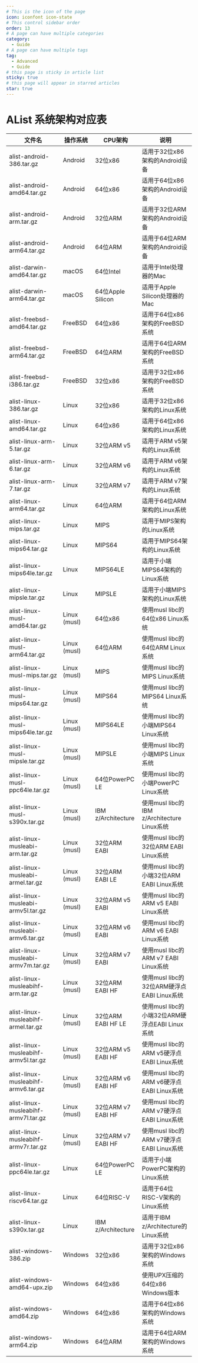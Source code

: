 ```yaml
---
# This is the icon of the page
icon: iconfont icon-state
# This control sidebar order
order: 13
# A page can have multiple categories
category:
  - Guide
# A page can have multiple tags
tag:
  - Advanced
  - Guide
# this page is sticky in article list
sticky: true
# this page will appear in starred articles
star: true
---
```



# AList 系统架构对应表

| 文件名 | 操作系统 | CPU架构 | 说明 |
|--------|----------|---------|------|
| alist-android-386.tar.gz | Android | 32位x86 | 适用于32位x86架构的Android设备 |
| alist-android-amd64.tar.gz | Android | 64位x86 | 适用于64位x86架构的Android设备 |
| alist-android-arm.tar.gz | Android | 32位ARM | 适用于32位ARM架构的Android设备 |
| alist-android-arm64.tar.gz | Android | 64位ARM | 适用于64位ARM架构的Android设备 |
| alist-darwin-amd64.tar.gz | macOS | 64位Intel | 适用于Intel处理器的Mac |
| alist-darwin-arm64.tar.gz | macOS | 64位Apple Silicon | 适用于Apple Silicon处理器的Mac |
| alist-freebsd-amd64.tar.gz | FreeBSD | 64位x86 | 适用于64位x86架构的FreeBSD系统 |
| alist-freebsd-arm64.tar.gz | FreeBSD | 64位ARM | 适用于64位ARM架构的FreeBSD系统 |
| alist-freebsd-i386.tar.gz | FreeBSD | 32位x86 | 适用于32位x86架构的FreeBSD系统 |
| alist-linux-386.tar.gz | Linux | 32位x86 | 适用于32位x86架构的Linux系统 |
| alist-linux-amd64.tar.gz | Linux | 64位x86 | 适用于64位x86架构的Linux系统 |
| alist-linux-arm-5.tar.gz | Linux | 32位ARM v5 | 适用于ARM v5架构的Linux系统 |
| alist-linux-arm-6.tar.gz | Linux | 32位ARM v6 | 适用于ARM v6架构的Linux系统 |
| alist-linux-arm-7.tar.gz | Linux | 32位ARM v7 | 适用于ARM v7架构的Linux系统 |
| alist-linux-arm64.tar.gz | Linux | 64位ARM | 适用于64位ARM架构的Linux系统 |
| alist-linux-mips.tar.gz | Linux | MIPS | 适用于MIPS架构的Linux系统 |
| alist-linux-mips64.tar.gz | Linux | MIPS64 | 适用于MIPS64架构的Linux系统 |
| alist-linux-mips64le.tar.gz | Linux | MIPS64LE | 适用于小端MIPS64架构的Linux系统 |
| alist-linux-mipsle.tar.gz | Linux | MIPSLE | 适用于小端MIPS架构的Linux系统 |
| alist-linux-musl-amd64.tar.gz | Linux (musl) | 64位x86 | 使用musl libc的64位x86 Linux系统 |
| alist-linux-musl-arm64.tar.gz | Linux (musl) | 64位ARM | 使用musl libc的64位ARM Linux系统 |
| alist-linux-musl-mips.tar.gz | Linux (musl) | MIPS | 使用musl libc的MIPS Linux系统 |
| alist-linux-musl-mips64.tar.gz | Linux (musl) | MIPS64 | 使用musl libc的MIPS64 Linux系统 |
| alist-linux-musl-mips64le.tar.gz | Linux (musl) | MIPS64LE | 使用musl libc的小端MIPS64 Linux系统 |
| alist-linux-musl-mipsle.tar.gz | Linux (musl) | MIPSLE | 使用musl libc的小端MIPS Linux系统 |
| alist-linux-musl-ppc64le.tar.gz | Linux (musl) | 64位PowerPC LE | 使用musl libc的小端PowerPC Linux系统 |
| alist-linux-musl-s390x.tar.gz | Linux (musl) | IBM z/Architecture | 使用musl libc的IBM z/Architecture Linux系统 |
| alist-linux-musleabi-arm.tar.gz | Linux (musl) | 32位ARM EABI | 使用musl libc的32位ARM EABI Linux系统 |
| alist-linux-musleabi-armel.tar.gz | Linux (musl) | 32位ARM EABI LE | 使用musl libc的小端32位ARM EABI Linux系统 |
| alist-linux-musleabi-armv5l.tar.gz | Linux (musl) | 32位ARM v5 EABI | 使用musl libc的ARM v5 EABI Linux系统 |
| alist-linux-musleabi-armv6.tar.gz | Linux (musl) | 32位ARM v6 EABI | 使用musl libc的ARM v6 EABI Linux系统 |
| alist-linux-musleabi-armv7m.tar.gz | Linux (musl) | 32位ARM v7 EABI | 使用musl libc的ARM v7 EABI Linux系统 |
| alist-linux-musleabihf-arm.tar.gz | Linux (musl) | 32位ARM EABI HF | 使用musl libc的32位ARM硬浮点EABI Linux系统 |
| alist-linux-musleabihf-armel.tar.gz | Linux (musl) | 32位ARM EABI HF LE | 使用musl libc的小端32位ARM硬浮点EABI Linux系统 |
| alist-linux-musleabihf-armv5l.tar.gz | Linux (musl) | 32位ARM v5 EABI HF | 使用musl libc的ARM v5硬浮点EABI Linux系统 |
| alist-linux-musleabihf-armv6.tar.gz | Linux (musl) | 32位ARM v6 EABI HF | 使用musl libc的ARM v6硬浮点EABI Linux系统 |
| alist-linux-musleabihf-armv7l.tar.gz | Linux (musl) | 32位ARM v7 EABI HF | 使用musl libc的ARM v7硬浮点EABI Linux系统 |
| alist-linux-musleabihf-armv7r.tar.gz | Linux (musl) | 32位ARM v7 EABI HF | 使用musl libc的ARM v7硬浮点EABI Linux系统 |
| alist-linux-ppc64le.tar.gz | Linux | 64位PowerPC LE | 适用于小端PowerPC架构的Linux系统 |
| alist-linux-riscv64.tar.gz | Linux | 64位RISC-V | 适用于64位RISC-V架构的Linux系统 |
| alist-linux-s390x.tar.gz | Linux | IBM z/Architecture | 适用于IBM z/Architecture的Linux系统 |
| alist-windows-386.zip | Windows | 32位x86 | 适用于32位x86架构的Windows系统 |
| alist-windows-amd64-upx.zip | Windows | 64位x86 | 使用UPX压缩的64位x86 Windows版本 |
| alist-windows-amd64.zip | Windows | 64位x86 | 适用于64位x86架构的Windows系统 |
| alist-windows-arm64.zip | Windows | 64位ARM | 适用于64位ARM架构的Windows系统 |
